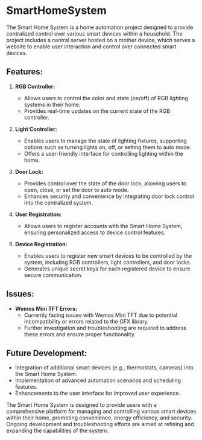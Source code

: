 # SmartHomeSystem

The Smart Home System is a home automation project designed to provide centralized control over various smart devices within a household. The project includes a central server hosted on a mother device, which serves a website to enable user interaction and control over connected smart devices.

## Features:

1. **RGB Controller:**
   - Allows users to control the color and state (on/off) of RGB lighting systems in their home.
   - Provides real-time updates on the current state of the RGB controller.

2. **Light Controller:**
   - Enables users to manage the state of lighting fixtures, supporting options such as turning lights on, off, or setting them to auto mode.
   - Offers a user-friendly interface for controlling lighting within the home.

3. **Door Lock:**
   - Provides control over the state of the door lock, allowing users to open, close, or set the door to auto mode.
   - Enhances security and convenience by integrating door lock control into the centralized system.

4. **User Registration:**
   - Allows users to register accounts with the Smart Home System, ensuring personalized access to device control features.

5. **Device Registration:**
   - Enables users to register new smart devices to be controlled by the system, including RGB controllers, light controllers, and door locks.
   - Generates unique secret keys for each registered device to ensure secure communication.

## Issues:

- **Wemos Mini TFT Errors:**
  - Currently facing issues with Wemos Mini TFT due to potential incompatibility or errors related to the GFX library.
  - Further investigation and troubleshooting are required to address these errors and ensure proper functionality.

## Future Development:

- Integration of additional smart devices (e.g., thermostats, cameras) into the Smart Home System.
- Implementation of advanced automation scenarios and scheduling features.
- Enhancements to the user interface for improved user experience.

The Smart Home System is designed to provide users with a comprehensive platform for managing and controlling various smart devices within their home, promoting convenience, energy efficiency, and security. Ongoing development and troubleshooting efforts are aimed at refining and expanding the capabilities of the system.
